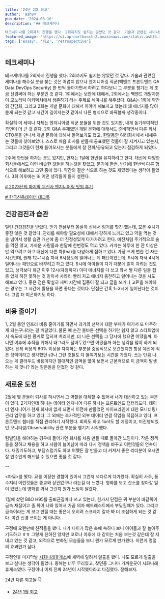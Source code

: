 ```yaml
---
title: '24년 2월 회고'
author: 'ash84'
pub_date: '2024-03-10'
description: '## 테크세미나 

테크세미나를 2회까지 진행을 했다. 2회까지도 쉽지는 않았던 것 같다. 기술과 관련된 세미나를 해주실 분을 찾는 것은 어렵지 않으나 엔지니어링 직군(백엔드 프론트엔드 QA Data DevOps Security) 한 번씩 돌아가면서 하려고 하다보니 그 부분을 챙기는 게 조금 신경써야 하는 부분인 것 같다. 1회에서는 보안에 대해서, 2회에서는 백엔드 개발자분이 모노리틱 아키텍처에서 생존하기 라는 주제로 세미나를 해주셨다. Q&A는 1회에 약간의 간담회, 그리고 2회는 개발 문화에 대해서 이야기 해보자고 했는데 꽤'
featured_image: 'https://s3.ap-northeast-2.amazonaws.com/static.ash84.io/images/blog/february-2024-retrospective/sun.png'
tags: ['essay', '회고', 'retrospective']
---
```


## 테크세미나 

테크세미나를 2회까지 진행을 했다. 2회까지도 쉽지는 않았던 것 같다. 기술과 관련된 세미나를 해주실 분을 찾는 것은 어렵지 않으나 엔지니어링 직군(백엔드 프론트엔드 QA Data DevOps Security) 한 번씩 돌아가면서 하려고 하다보니 그 부분을 챙기는 게 조금 신경써야 하는 부분인 것 같다. 1회에서는 보안에 대해서, 2회에서는 백엔드 개발자분이 모노리틱 아키텍처에서 생존하기 라는 주제로 세미나를 해주셨다. Q&A는 1회에 약간의 간담회, 그리고 2회는 개발 문화에 대해서 이야기 해보자고 했는데 꽤 에너지를 많이 쏟게 되는것 같고 시간이 길어지는것 같아서 다른 형식으로 바꿔볼까 생각중이다. 

확실히 이 세미나 자체는 엔지니어링 직군 분들을 위한 것도 있지만, 내게 동기부여적인 측면이 더 큰 것 같다. 2회 Q&A 주제였던 개발 문화에 대해서도 준비하면서 다른 회사 CTO분을 만나서 개발 문화에 대해서 들어보기도 했고, 한달동안 여러회사에서 내세우는 것들에 찾아보았다. 스스로 처음 회사를 만들때 공표했던 것들이 잘 지켜지고 있는지, 그리고 그것들이 현재 들어오시는 분들에게 잘 전파/공유되고 있는지 점검하게 되었다. 

2주에 한번을 하자는 분도 있지만, 현재는 1달에 한번을 유지하려고 한다. 대신에 다양한 회사들에서도 이런 비슷한 것들을 하는것을 찾았고, 분기에 한번, 반기에 한번씩 다른 형식으로 해보려고 고민 중에 있다. 약간의 결산 식으로 하는 것도 재밌겠다는 생각이 들었다. 3회 이후에는 또 어떤 생각들이 들지 설렌다. 

[# 2023년의 마지막 무신사 엔지니어링 밋업 후기](https://medium.com/musinsa-tech/2023%EB%85%84-%EB%A7%88%EC%A7%80%EB%A7%89-%EB%AC%B4%EC%8B%A0%EC%82%AC-%EC%97%94%EC%A7%80%EB%8B%88%EC%96%B4%EB%A7%81-%EB%B0%8B%EC%97%85-%ED%9B%84%EA%B8%B0-e236ba528d8a)

[# 한국신용데이터 테크톡](https://www.linkedin.com/posts/korea-credit-data_ukuqvpsxusqbqzustwtps-kcd-qpqrqerlkupi-activity-7165976699866722306-rDp4?utm_source=share&utm_medium=member_desktop)

## 건강검진과 습관 

밀린 건강검진을 받았다. 받기 전날부터 몸살이 심해서 링거를 맞긴 했는데, 모든 수치가 좋진 않은 것 같았다. 관리를 해야할 필요성에 대해서 강하게 느끼고 있고 약을 먹는 것을 넘어서 생활 습관 개선에 좀 더 진정성있게 다가가려고 한다. 예전처럼 주기적으로 술을 먹진 않고, 가까운 사람들과 한달에 한번정도 먹고 있다. 커피는 하루에 한 잔 이상은 안 먹으려고 하고 대신에 다른 차(tea)를 다양하게 접하고 있다. 가장 크게 변한 건 자는 시간인데, 원래 12~1시즘 자서 6시정도에 일어나는 게 패턴이었는데, 9시에 자서 4시에 일어나는 패턴으로 바꾸려고 하고 있다. 9시에 아이들이 자기 때문에 같이 자려는 것도 있고, 생각보다 퇴근 이후 12시(자정까지) 이미 에너지를 다 쓰고 와서 별 다른 일을 집중 있게 하진 못하는 것 같아서 차라리 빨리 자고 에너지 충전하고 일어나는 것을 시도 해보고 있다. 좋은 점은 확실히 새벽 시간에 집중이 잘 되고 글을 쓰거나 고민을 해야하는 경우는 그 시간에 활용을 하면 좋다는 것이다. 단점은 간혹 1~3시에 일어난다는 것이다. 그럼 더 피곤하기도 하다. 

## 비용 줄이기 

1, 2월 동안 인프라 비용 줄이기를 하면서 과거의 선택에 대한 부채가 여기서 또 마주하게 되는구나라는 걸 깨달았다. 물론 매 순간 올바른 선택을 하기란 쉽지 않고 스타트업에서 속도에 대한 핑계로 덮혀져 버리지만, 더 나은 선택을 그 당시에 했으면 어땠을까. 아니면 이후에 추적을 위해서 태그라도 달아두었으면 어땠을까 하는 생각을 많이 하게 되었다. 전체 비용의 80% 이상을 차지하는 부분을 중점적으로 보긴했지만 항상 예전에 적은 금액이라고 생각했던 s3나 그런 것들도 다 들여가보는 시간을 가졌다. 쓰는 만큼 나오는 게 클라우드 비용이지만 절대적인 금액을 많이 보면서 근본적으로 이 금액이 발생하는 게 맞나? 라는 질문들을 던졌던 것 같다. 

## 새로운 도전 

2월에 몇 분들이 퇴사를 하시면서 그 역할을 대체할 수 없어서 내가 대신하고 있는 부분이 있다. 2가지인데 하나는 데이터 엔지니어 다른 하나는 프론트엔드 챕터리드다. 데이터 엔지니어가 현재 회사에 없게 되면서 이전에 만들었던 파이프라인에 대한 모니터링/관리 업무를 하고 있다. 그 외에는 추가적인 외부 데이터 연결 작업을 직접하고 있다. 프론트엔드 챕터를 직접 관리하기 시작했다. 회의도 하고 1on1도 할 예정이고, 미진행되었던 모니터링/Observability 관련 부분을 챙기기 시작했다. 

팀빌딩을 해야하는 경우에 들어가면 회사를 처음 만들 때로 돌아간 느낌이다. 작은 정책들을 정하고 채용을 하고 사람이 늘어남에 따라 다시 정책을 바꾸고 이런것들의 연속이다. 재밌기도하고, 부담스럽기도 하고 어쨌든 잘 만들고 더 커져서 좋은 리더분이 오시면 잘 인수인계 해드릴 수 있으면 좋을 것 같다. 

-- 

<파묘>를 봤다. 묘를 이장한 경험이 있어서 그런지 색다르게 다가왔다. 확실히 사주, 풍수지리 이런것들은 종교와 상관없구나 라는걸 더 느꼈다. 영화를 보고 산소를 찾아갈 일이 있었는데 영화를 봐서 그런지 뭔가 느낌이 달랐다. 

1월에 샀던 B&O H95를 출퇴근길마다 쓰고 있는데, 한가지 단점은 귀 부분이 바같쪽이 금속 재질이고 좀 튀어 나와 있어서 가끔 의자 헤드레스트에서 부딪힐때가 있다. 그리고 금속이라는 게 보고 만질 때는 좋은데 오히려 스크레치 갈까 봐 더 조심하게 되는 것 같다. 여간 신경 쓰이는 게 아니다. 

구정에 오랜만에 친적들을 봤다. 내가 나이가 많은 축에 속하다 보니 아이들과 잘 놀아주기도하고 ㅎㅎ 그렇게 친하진 않지만 코로나 이후에 다 같이는 처음 보는것 같은데 잘 지내고 있는 것 같고, 외적으로 변화된 모습들을 보니 뭔가 모르게 반가웠다. 이런게 명절의 효과인가 싶다.  

구정연휴 마지막날 [시화나래휴게소](https://blog.naver.com/inalove/223309074723)에 새벽에 달려서 일출을 봤다. 나도 모르게 일출을 보고 싶다는 생각이 들었다. 동해는 너무 무리였고, 찾던중 그나마 가까운곳이 시화나래휴게소였다. 구정이니 이제 진짜 24년이 시작했다라고 다짐했다. 잘해보자. 


24년 다른 회고들 👇:  
- [24년 1월 회고](https://ash84.io/2024/02/01/january-2024-retrospective/)
